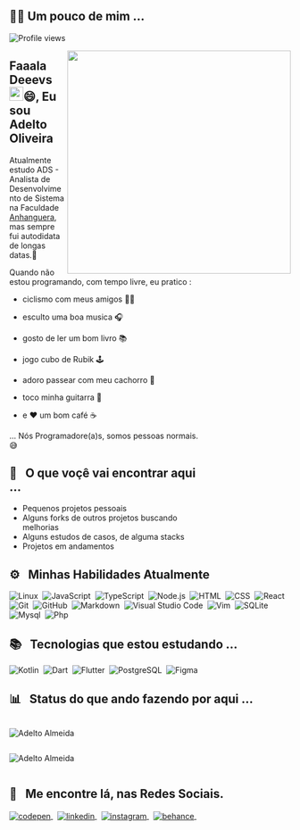 <!-- ABOUT -->
## 👨‍💻 Um pouco de mim ...

<p align="left"> <img src="https://komarev.com/ghpvc/?username=otleda&color=orange" alt="Profile views" /> </p>

<img align="right" height="400em" src="https://raw.githubusercontent.com/gist/otleda/1561d55d609de214d1ba88812b8ed609/raw/f198547cc1ea84e5bf613f650ef9bf5b1cace586/mascote.svg"/>

<div style="width: 70%">

<h2 align="left">Faaala Deeevs <img src="https://raw.githubusercontent.com/kaueMarques/kaueMarques/master/hi.gif" width="25px">😄, Eu sou Adelto Oliveira</h2>

Atualmente estudo ADS - Analista de Desenvolvimento de Sistema na Faculdade [Anhanguera](https://www.colaboraread.com.br/), mas sempre fui autodidata de longas datas.🚀 

Quando não estou programando, com tempo livre, eu pratico :

- ciclismo com meus amigos  🚴‍♂️

- esculto uma boa musica 🎧

- gosto de ler um bom livro 📚
 
- jogo cubo de Rubik 🕹️

- adoro passear com meu cachorro 🦮

- toco minha guitarra 🎸

- e ❤️ um bom café  ☕


... Nós Programadore(a)s, somos pessoas normais. 😅 

## 🔎 &nbsp; O que voçê vai encontrar aqui ...

- Pequenos projetos pessoais
- Alguns forks de outros projetos buscando melhorias
- Alguns estudos de casos, de alguma stacks
- Projetos em andamentos

</div>

<!-- SKILLS: -->
## ⚙️ &nbsp; Minhas Habilidades Atualmente

![Linux](https://img.shields.io/badge/-Linux-05122A?style=flat&logo=linux)&nbsp;
![JavaScript](https://img.shields.io/badge/-JavaScript-05122A?style=flat&logo=javascript)&nbsp;
![TypeScript](https://img.shields.io/badge/-Typescript-05122A?style=flat&logo=typescript)&nbsp;
![Node.js](https://img.shields.io/badge/-Node.js-05122A?style=flat&logo=node.js)&nbsp;
![HTML](https://img.shields.io/badge/-HTML-05122A?style=flat&logo=HTML5)&nbsp;
![CSS](https://img.shields.io/badge/-CSS-05122A?style=flat&logo=CSS3&logoColor=1572B6)&nbsp;
![React](https://img.shields.io/badge/-React-05122A?style=flat&logo=react)&nbsp;
![Git](https://img.shields.io/badge/-Git-05122A?style=flat&logo=git)&nbsp;
![GitHub](https://img.shields.io/badge/-GitHub-05122A?style=flat&logo=github)&nbsp;
![Markdown](https://img.shields.io/badge/-Markdown-05122A?style=flat&logo=markdown)&nbsp;
![Visual Studio Code](https://img.shields.io/badge/-Visual%20Studio%20Code-05122A?style=flat&logo=visual-studio-code&logoColor=007ACC)&nbsp;
![Vim](https://img.shields.io/badge/-Viml%20Studio%20Code-05122A?style=flat&logo=vim&logoColor=007ACC)&nbsp;
![SQLite](https://img.shields.io/badge/-SQLite-05122A?style=flat&logo=sqlite)&nbsp;
![Mysql](https://img.shields.io/badge/-Mysql-05122A?style=flat&logo=mysql)&nbsp;
![Php](https://img.shields.io/badge/-Php-05122A?style=flat&logo=php)&nbsp;


<!-- STUDING: -->
## 📚 &nbsp; Tecnologias que estou estudando ...

![Kotlin](https://img.shields.io/badge/-Kotlin-05122A?style=flat&logo=kotlin)&nbsp;
![Dart](https://img.shields.io/badge/-dart-05122A?style=flat&logo=dart)&nbsp;
![Flutter](https://img.shields.io/badge/-flutter-05122A?style=flat&logo=flutter)&nbsp;
![PostgreSQL](https://img.shields.io/badge/-PostgreSQL-05122A?style=flat&logo=postgresql)&nbsp;
![Figma](https://img.shields.io/badge/-Figma-05122A?style=flat&logo=figma)&nbsp;



<!-- GRAPHIC STATUS: -->
## 📊 &nbsp; Status do que ando fazendo por aqui ...

<img src="https://github-readme-stats.vercel.app/api?username=otleda&count_private=true&show_icons=true&theme=dracula&icon_color=268bd2&title_color=268bd2" alt="Adelto Almeida" style="padding: 1em 0"/>

<br>

<img src="https://github-readme-stats.vercel.app/api/top-langs/?username=otleda&layout=compact&theme=dracula&title_color=268bd2" alt="Adelto Almeida" style="padding: 1em 0"/>


<!-- SOCIAL MEDIA: -->
## 🤝 &nbsp; Me encontre lá, nas Redes Sociais.
<a href="https://codepen.io/MonkeyCode-Otleda/" target="_blank">
  <img align="center" src="https://img.shields.io/badge/otleda-05122A?style=flat&logo=codepen" alt="codepen"/>
</a>&nbsp;
<a href="https://www.linkedin.com/in/adelto-almeida-03975928/" target="_blank">
  <img align="center" src="https://img.shields.io/badge/-adelto_almeida-05122A?style=flat&logo=linkedin" alt="linkedin"/>
</a>&nbsp;
<a href="https://instagram.com/adtodev" target="_blank">
 <img align="center" src="https://img.shields.io/badge/-adtodev-05122A?style=flat&logo=instagram" alt="instagram"/>
</a>&nbsp;
<a href="https://www.behance.net/adtoUxUiDesign" target="_blank">
 <img align="center" src="https://img.shields.io/badge/-adtoUxUiDesign-05122A?style=flat&logo=behance" alt="behance"/>
</a>&nbsp;


